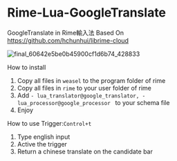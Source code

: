 # Rime-Lua-GoogleTranslate
GoogleTranslate in Rime輸入法
Based On https://github.com/hchunhui/librime-cloud

![final_60642e5be0b45900cf1d6b74_428833](https://user-images.githubusercontent.com/61930699/113112491-cc1b5080-923b-11eb-8599-4a1006c55efe.gif)

How to install
1. Copy all files in ```weasel``` to the program folder of rime
2. Copy all files in ```rime``` to your user folder of rime
4. Add ```- lua_translator@google_translator, - lua_processor@google_processor ``` to your schema file
6. Enjoy


How to use
Trigger:```Control+t```
 1. Type english input
 2. Active the trigger
 3. Return a chinese translate on the candidate bar
